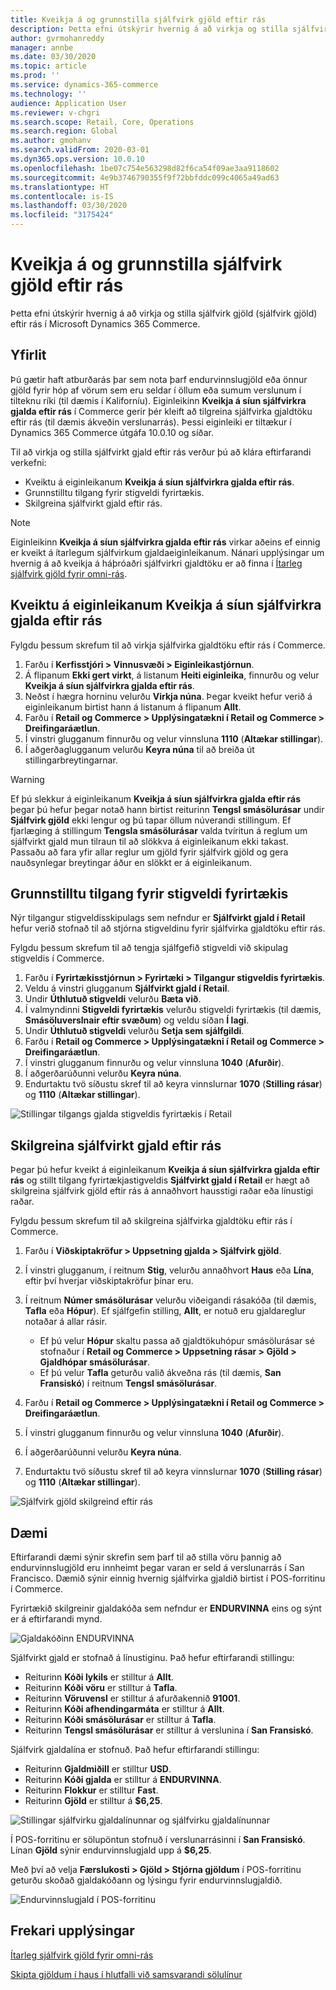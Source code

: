 ```yaml
---
title: Kveikja á og grunnstilla sjálfvirk gjöld eftir rás
description: Þetta efni útskýrir hvernig á að virkja og stilla sjálfvirkt gjald eftir rás í Microsoft Dynamics 365 Commerce.
author: gvrmohanreddy
manager: annbe
ms.date: 03/30/2020
ms.topic: article
ms.prod: ''
ms.service: dynamics-365-commerce
ms.technology: ''
audience: Application User
ms.reviewer: v-chgri
ms.search.scope: Retail, Core, Operations
ms.search.region: Global
ms.author: gmohanv
ms.search.validFrom: 2020-03-01
ms.dyn365.ops.version: 10.0.10
ms.openlocfilehash: 1be07c754e563298d82f6ca54f09ae3aa9118602
ms.sourcegitcommit: 4e9b3746790355f9f72bbfddc099c4065a49ad63
ms.translationtype: HT
ms.contentlocale: is-IS
ms.lasthandoff: 03/30/2020
ms.locfileid: "3175424"
---
```

# <a name="enable-and-configure-auto-charges-by-channel"></a>Kveikja á og grunnstilla sjálfvirk gjöld eftir rás

Þetta efni útskýrir hvernig á að virkja og stilla sjálfvirk gjöld (sjálfvirk gjöld) eftir rás í Microsoft Dynamics 365 Commerce.

## <a name="overview"></a>Yfirlit

Þú gætir haft atburðarás þar sem nota þarf endurvinnslugjöld eða önnur gjöld fyrir hóp af vörum sem eru seldar í öllum eða sumum verslunum í tilteknu ríki (til dæmis í Kaliforníu). Eiginleikinn **Kveikja á síun sjálfvirkra gjalda eftir rás** í Commerce gerir þér kleift að tilgreina sjálfvirka gjaldtöku eftir rás (til dæmis ákveðin verslunarrás). Þessi eiginleiki er tiltækur í Dynamics 365 Commerce útgáfa 10.0.10 og síðar.

Til að virkja og stilla sjálfvirkt gjald eftir rás verður þú að klára eftirfarandi verkefni:

- Kveiktu á eiginleikanum **Kveikja á síun sjálfvirkra gjalda eftir rás**.
- Grunnstilltu tilgang fyrir stigveldi fyrirtækis.
- Skilgreina sjálfvirkt gjald eftir rás.

> [!NOTE]
> Eiginleikinn **Kveikja á síun sjálfvirkra gjalda eftir rás** virkar aðeins ef einnig er kveikt á ítarlegum sjálfvirkum gjaldaeiginleikanum. Nánari upplýsingar um hvernig á að kveikja á háþróaðri sjálfvirkri gjaldtöku er að finna í [Ítarleg sjálfvirk gjöld fyrir omni-rás](omni-auto-charges.md).

## <a name="turn-on-the-enable-filter-auto-charges-by-channel-feature"></a>Kveiktu á eiginleikanum Kveikja á síun sjálfvirkra gjalda eftir rás

Fylgdu þessum skrefum til að virkja sjálfvirka gjaldtöku eftir rás í Commerce.

1. Farðu í **Kerfisstjóri \> Vinnusvæði \> Eiginleikastjórnun**.
1. Á flipanum **Ekki gert virkt**, á listanum **Heiti eiginleika**, finnurðu og velur **Kveikja á síun sjálfvirkra gjalda eftir rás**.
1. Neðst í hægra horninu velurðu **Virkja núna**. Þegar kveikt hefur verið á eiginleikanum birtist hann á listanum á flipanum **Allt**.
1. Farðu í **Retail og Commerce \> Upplýsingatækni í Retail og Commerce \> Dreifingaráætlun**.
1. Í vinstri glugganum finnurðu og velur vinnsluna **1110** (**Altækar stillingar**).
1. Í aðgerðaglugganum velurðu **Keyra núna** til að breiða út stillingarbreytingarnar.

> [!WARNING]
> Ef þú slekkur á eiginleikanum **Kveikja á síun sjálfvirkra gjalda eftir rás** þegar þú hefur þegar notað hann birtist reiturinn **Tengsl smásölurásar** undir **Sjálfvirk gjöld** ekki lengur og þú tapar öllum núverandi stillingum. Ef fjarlæging á stillingum **Tengsla smásölurásar** valda tvíritun á reglum um sjálfvirkt gjald mun tilraun til að slökkva á eiginleikanum ekki takast. Passaðu að fara yfir allar reglur um gjöld fyrir sjálfvirk gjöld og gera nauðsynlegar breytingar áður en slökkt er á eiginleikanum.

## <a name="configure-the-organization-hierarchy-purpose"></a>Grunnstilltu tilgang fyrir stigveldi fyrirtækis

Nýr tilgangur stigveldisskipulags sem nefndur er **Sjálfvirkt gjald í Retail** hefur verið stofnað til að stjórna stigveldinu fyrir sjálfvirka gjaldtöku eftir rás.

Fylgdu þessum skrefum til að tengja sjálfgefið stigveldi við skipulag stigveldis í Commerce.
        
1. Farðu í **Fyrirtækisstjórnun \> Fyrirtæki \> Tilgangur stigveldis fyrirtækis**.
1. Veldu á vinstri glugganum **Sjálfvirkt gjald í Retail**.
1. Undir **Úthlutuð stigveldi** velurðu **Bæta við**.
1. Í valmyndinni **Stigveldi fyrirtækis** velurðu stigveldi fyrirtækis (til dæmis, **Smásöluverslnair eftir svæðum**) og veldu síðan **Í lagi**.
1. Undir **Úthlutuð stigveldi** velurðu **Setja sem sjálfgildi**.
1. Farðu í **Retail og Commerce \> Upplýsingatækni í Retail og Commerce \> Dreifingaráætlun**.
1. Í vinstri glugganum finnurðu og velur vinnsluna **1040** (**Afurðir**).
1. Í aðgerðarúðunni velurðu **Keyra núna**.
1. Endurtaktu tvö síðustu skref til að keyra vinnslurnar **1070** (**Stilling rásar**) og **1110** (**Altækar stillingar**).

![Stillingar tilgangs gjalda stigveldis fyrirtækis í Retail](media/Auto-charges-org-hierarchy-purpose.png)

## <a name="define-auto-charges-by-channel"></a>Skilgreina sjálfvirkt gjald eftir rás

Þegar þú hefur kveikt á eiginleikanum **Kveikja á síun sjálfvirkra gjalda eftir rás** og stillt tilgang fyrirtækjastigveldis **Sjálfvirkt gjald í Retail** er hægt að skilgreina sjálfvirk gjöld eftir rás á annaðhvort hausstigi raðar eða línustigi raðar.

Fylgdu þessum skrefum til að skilgreina sjálfvirka gjaldtöku eftir rás í Commerce.

1. Farðu í **Viðskiptakröfur \> Uppsetning gjalda \> Sjálfvirk gjöld**.
1. Í vinstri glugganum, í reitnum **Stig**, velurðu annaðhvort **Haus** eða **Lína**, eftir því hverjar viðskiptakröfur þínar eru.
1. Í reitnum **Númer smásölurásar** velurðu viðeigandi rásakóða (til dæmis, **Tafla** eða **Hópur**). Ef sjálfgefin stilling, **Allt**, er notuð eru gjaldareglur notaðar á allar rásir.

    - Ef þú velur **Hópur** skaltu passa að gjaldtökuhópur smásölurásar sé stofnaður í **Retail og Commerce \> Uppsetning rásar \> Gjöld \> Gjaldhópar smásölurásar**.
    - Ef þú velur **Tafla** geturðu valið ákveðna rás (til dæmis, **San Fransiskó**) í reitnum **Tengsl smásölurásar**.

1. Farðu í **Retail og Commerce \> Upplýsingatækni í Retail og Commerce \> Dreifingaráætlun**.
1. Í vinstri glugganum finnurðu og velur vinnsluna **1040** (**Afurðir**).
1. Í aðgerðarúðunni velurðu **Keyra núna**.
1. Endurtaktu tvö síðustu skref til að keyra vinnslurnar **1070** (**Stilling rásar**) og **1110** (**Altækar stillingar**).
    
![Sjálfvirk gjöld skilgreind eftir rás](media/Auto-charges-line-charge-by-channel.png)

## <a name="example-scenario"></a>Dæmi

Eftirfarandi dæmi sýnir skrefin sem þarf til að stilla vöru þannig að endurvinnslugjöld eru innheimt þegar varan er seld á verslunarrás í San Francisco. Dæmið sýnir einnig hvernig sjálfvirka gjaldið birtist í POS-forritinu í Commerce.

Fyrirtækið skilgreinir gjaldakóða sem nefndur er **ENDURVINNA** eins og sýnt er á eftirfarandi mynd.

![Gjaldakóðinn ENDURVINNA](media/Auto-charges-charge-code.png)

Sjálfvirkt gjald er stofnað á línustiginu. Það hefur eftirfarandi stillingu:

- Reiturinn **Kóði lykils** er stilltur á **Allt**.
- Reiturinn **Kóði vöru** er stilltur á **Tafla**.
- Reiturinn **Vöruvensl** er stilltur á afurðakennið **91001**.
- Reiturinn **Kóði afhendingarmáta** er stilltur á **Allt**.
- Reiturinn **Kóði smásölurásar** er stilltur á **Tafla**.
- Reiturinn **Tengsl smásölurásar** er stilltur á verslunina í **San Fransiskó**.

Sjálfvirk gjaldalína er stofnuð. Það hefur eftirfarandi stillingu:

- Reiturinn **Gjaldmiðill** er stilltur **USD**.
- Reiturinn **Kóði gjalda** er stilltur á **ENDURVINNA**.
- Reiturinn **Flokkur** er stilltur **Fast**.
- Reiturinn **Gjöld** er stilltur á **$6,25**.

![Stillingar sjálfvirku gjaldalínunnar og sjálfvirku gjaldalínunnar](media/Auto-charges-recyclingfee-line-fee.png)

Í POS-forritinu er sölupöntun stofnuð í verslunarrásinni í **San Fransiskó**. Línan **Gjöld** sýnir endurvinnslugjald upp á **$6,25**.

Með því að velja **Færslukosti \> Gjöld \> Stjórna gjöldum** í POS-forritinu geturðu skoðað gjaldakóðann og lýsingu fyrir endurvinnslugjaldið.

![Endurvinnslugjald í POS-forritinu](media/pos-auto-charges-recyclingfee-line-fee.png)

## <a name="additional-resources"></a>Frekari upplýsingar

[Ítarleg sjálfvirk gjöld fyrir omni-rás](omni-auto-charges.md)

[Skipta gjöldum í haus í hlutfalli við samsvarandi sölulínur](pro-rate-charges-matching-lines.md)
